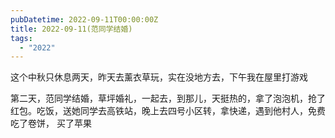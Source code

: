 ```yaml
---
pubDatetime: 2022-09-11T00:00:00Z
title: 2022-09-11(范同学结婚)
tags:
  - "2022"
---
```


这个中秋只休息两天，昨天去薰衣草玩，实在没地方去，下午我在屋里打游戏


第二天，范同学结婚，草坪婚礼，一起去，到那儿，天挺热的，拿了泡泡机，抢了红包。吃饭，送她同学去高铁站，晚上去四号小区转，拿快递，遇到他村人，免费吃了卷饼，
买了苹果

